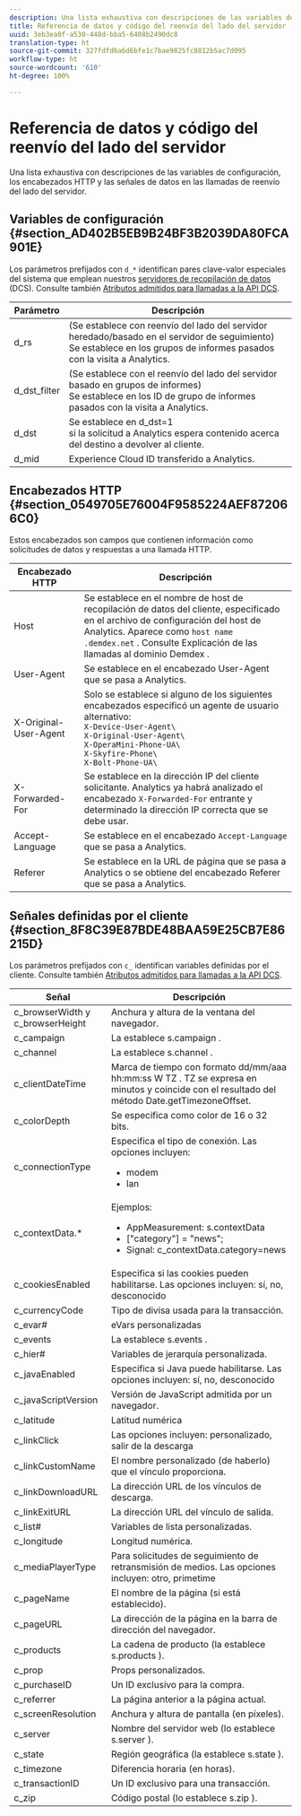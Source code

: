 ```yaml
---
description: Una lista exhaustiva con descripciones de las variables de configuración, los encabezados HTTP y las señales de datos en las llamadas de reenvío del lado del servidor.
title: Referencia de datos y código del reenvío del lado del servidor
uuid: 3eb3ea0f-a530-448d-bba5-6408b2490dc8
translation-type: ht
source-git-commit: 327fdfd6a6d6bfe1c7bae9825fc8812b5ac7d095
workflow-type: ht
source-wordcount: '610'
ht-degree: 100%

---
```



# Referencia de datos y código del reenvío del lado del servidor

Una lista exhaustiva con descripciones de las variables de configuración, los encabezados HTTP y las señales de datos en las llamadas de reenvío del lado del servidor.

## Variables de configuración {#section_AD402B5EB9B24BF3B2039DA80FCA901E}

Los parámetros prefijados con `d_*` identifican pares clave-valor especiales del sistema que emplean nuestros [servidores de recopilación de datos](https://docs.adobe.com/content/help/es-ES/audience-manager/user-guide/reference/system-components/components-data-collection.html) (DCS). Consulte también [Atributos admitidos para llamadas a la API DCS](https://docs.adobe.com/content/help/es-ES/audience-manager/user-guide/api-and-sdk-code/dcs/dcs-api-reference/dcs-keys.html).

| Parámetro | Descripción |
|--- |--- |
| d_rs | (Se establece con reenvío del lado del servidor heredado/basado en el servidor de seguimiento) <br>Se establece en los grupos de informes pasados con la visita a Analytics. |
| d_dst_filter | (Se establece con el reenvío del lado del servidor basado en grupos de informes) <br>Se establece en los ID de grupo de informes pasados con la visita a Analytics. |
| d_dst | Se establece en d_dst=1<br> si la solicitud a Analytics espera contenido acerca del destino a devolver al cliente. |
| d_mid | Experience Cloud ID transferido a Analytics. |

## Encabezados HTTP {#section_0549705E76004F9585224AEF872066C0}

Estos encabezados son campos que contienen información como solicitudes de datos y respuestas a una llamada HTTP.

<!-- Meike, missing link in table below: "See Understanding Calls to the Demdex Domain" -->

| Encabezado HTTP | Descripción |
|--- |--- |
| Host | Se establece en el nombre de host de recopilación de datos del cliente, especificado en el archivo de configuración del host de Analytics. Aparece como   `host name .demdex.net` .  Consulte Explicación de las llamadas al dominio Demdex . |
| User-Agent | Se establece en el encabezado User-Agent que se pasa a Analytics. |
| X-Original-User-Agent | Solo se establece si alguno de los siguientes encabezados especificó un agente de usuario alternativo: </br>`X-Device-User-Agent\ `  </br>`X-Original-User-Agent\`   </br>`X-OperaMini-Phone-UA\`   </br>`X-Skyfire-Phone\`    </br>`X-Bolt-Phone-UA\` |
| X-Forwarded-For | Se establece en la dirección IP del cliente solicitante. Analytics ya habrá analizado el encabezado `X-Forwarded-For` entrante y determinado la dirección IP correcta que se debe usar. |
| Accept-Language | Se establece en el encabezado `Accept-Language` que se pasa a Analytics. |
| Referer | Se establece en la URL de página que se pasa a Analytics o se obtiene del encabezado Referer que se pasa a Analytics. |

## Señales definidas por el cliente {#section_8F8C39E87BDE48BAA59E25CB7E86215D}

Los parámetros prefijados con `c_` identifican variables definidas por el cliente. Consulte también [Atributos admitidos para llamadas a la API DCS](https://docs.adobe.com/content/help/es-ES/audience-manager/user-guide/api-and-sdk-code/dcs/dcs-api-reference/dcs-keys.html).

| Señal | Descripción |
|--- |--- |
| c_browserWidth y c_browserHeight | Anchura y altura de la ventana del navegador. |
| c_campaign | La establece s.campaign . |
| c_channel | La establece s.channel . |
| c_clientDateTime | Marca de tiempo con formato   dd/mm/aaa hh:mm:ss  W TZ .    TZ se expresa en minutos y coincide con el resultado del método Date.getTimezoneOffset. |
| c_colorDepth | Se especifica como color de 16 o 32 bits. |
| c_connectionType | Especifica el tipo de conexión. Las opciones incluyen:<ul><li>modem</li><li>lan</li></ul> |
| c_contextData.* | Ejemplos:<ul><li>AppMeasurement: s.contextData</li><li>[&quot;category&quot;] = &quot;news&quot;;</li><li>Signal: c_contextData.category=news</li></ul> |
| c_cookiesEnabled | Especifica si las cookies pueden habilitarse. Las opciones incluyen: sí, no, desconocido |
| c_currencyCode | Tipo de divisa usada para la transacción. |
| c_evar# | eVars personalizadas |
| c_events | La establece s.events . |
| c_hier# | Variables de jerarquía personalizada. |
| c_javaEnabled | Especifica si Java puede habilitarse. Las opciones incluyen: sí, no, desconocido |
| c_javaScriptVersion | Versión de JavaScript admitida por un navegador. |
| c_latitude | Latitud numérica |
| c_linkClick | Las opciones incluyen: personalizado, salir de la descarga |
| c_linkCustomName | El nombre personalizado (de haberlo) que el vínculo proporciona. |
| c_linkDownloadURL | La dirección URL de los vínculos de descarga. |
| c_linkExitURL | La dirección URL del vínculo de salida. |
| c_list# | Variables de lista personalizadas. |
| c_longitude | Longitud numérica. |
| c_mediaPlayerType | Para solicitudes de seguimiento de retransmisión de medios. Las opciones incluyen: otro, primetime |
| c_pageName | El nombre de la página (si está establecido). |
| c_pageURL | La dirección de la página en la barra de dirección del navegador. |
| c_products | La cadena de producto (la establece s.products ). |
| c_prop | Props personalizados. |
| c_purchaseID | Un ID exclusivo para la compra. |
| c_referrer | La página anterior a la página actual. |
| c_screenResolution | Anchura y altura de pantalla (en píxeles). |
| c_server | Nombre del servidor web (lo establece s.server ). |
| c_state | Región geográfica (la establece s.state ). |
| c_timezone | Diferencia horaria (en horas). |
| c_transactionID | Un ID exclusivo para una transacción. |
| c_zip | Código postal (lo establece s.zip ). |
